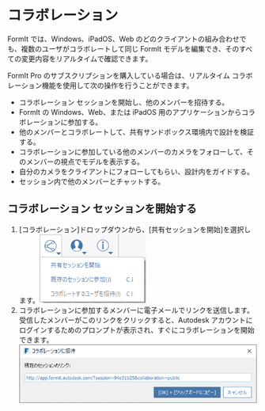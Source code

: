 # コラボレーション

FormIt では、Windows、iPadOS、Web のどのクライアントの組み合わせでも、複数のユーザがコラボレートして同じ FormIt モデルを編集でき、そのすべての変更内容をリアルタイムで確認できます。

FormIt Pro のサブスクリプションを購入している場合は、リアルタイム コラボレーション機能を使用して次の操作を行うことができます。

* コラボレーション セッションを開始し、他のメンバーを招待する。
* FormIt の Windows、Web、または iPadOS 用のアプリケーションからコラボレーションに参加する。
* 他のメンバーとコラボレートして、共有サンドボックス環境内で設計を検証する。
* コラボレーションに参加している他のメンバーのカメラをフォローして、そのメンバーの視点でモデルを表示する。
* 自分のカメラをクライアントにフォローしてもらい、設計内をガイドする。
* セッション内で他のメンバーとチャットする。

## コラボレーション セッションを開始する

1. [コラボレーション]ドロップダウンから、[共有セッションを開始]を選択します。![](<../.gitbook/assets/6c166d38-6851-4d62-b2dc-8f83efd958f8 (1).png>)
2. コラボレーションに参加するメンバーに電子メールでリンクを送信します。受信したメンバーがこのリンクをクリックすると、Autodesk アカウントにログインするためのプロンプトが表示され、すぐにコラボレーションを開始できます。![](<../.gitbook/assets/collaborate (1).png>)
